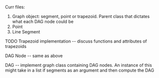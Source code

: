 Curr files:
1. Graph object: segment, point or trapezoid. Parent class that dictates what each DAG node could be
2. Point
3. Line Segment

TODO
Trapezoid implementation -- discuss functions and attributes of trapezoids

DAG Node -- same as above

DAG -- implement graph class containing DAG nodes. An instance of this might take in a list if segments as an argument and then compute the DAG 

